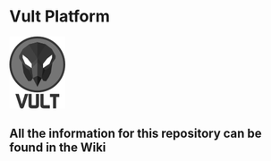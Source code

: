 # Vult Platform

![Vult](/images/Vult-Small.png?raw=true "Vult")

## All the information for this repository can be found in the Wiki


